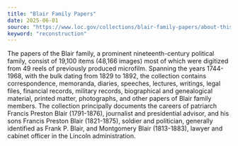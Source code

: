 ```yaml
---
title: "Blair Family Papers"
date: 2025-06-01
source: "https://www.loc.gov/collections/blair-family-papers/about-this-collection/"
keyword: "reconstruction"
---
```


The papers of the Blair family, a prominent nineteenth-century political family, consist of 19,100 items (48,166 images) most of which were digitized from 49 reels of previously produced microfilm. Spanning the years 1744-1968, with the bulk dating from 1829 to 1892, the collection contains correspondence, memoranda, diaries, speeches, lectures, writings, legal files, financial records, military records, biographical and genealogical material, printed matter, photographs, and other papers of Blair family members. The collection principally documents the careers of patriarch Francis Preston Blair (1791-1876), journalist and presidential advisor, and his sons Francis Preston Blair (1821-1875), soldier and politician, generally identified as Frank P. Blair, and Montgomery Blair (1813-1883), lawyer and cabinet officer in the Lincoln administration.

